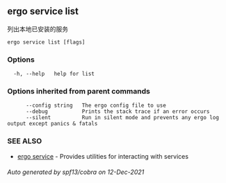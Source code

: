 ## ergo service list

列出本地已安装的服务

```
ergo service list [flags]
```

### Options

```
  -h, --help   help for list
```

### Options inherited from parent commands

```
      --config string   The ergo config file to use
      --debug           Prints the stack trace if an error occurs
      --silent          Run in silent mode and prevents any ergo log output except panics & fatals
```

### SEE ALSO

* [ergo service](ergo_service.md)	 - Provides utilities for interacting with services

###### Auto generated by spf13/cobra on 12-Dec-2021
